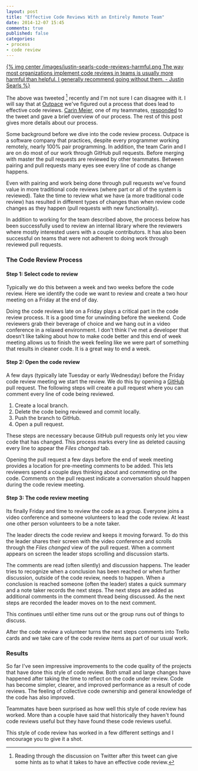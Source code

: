 ```yaml
---
layout: post
title: "Effective Code Reviews With an Entirely Remote Team"
date: 2014-12-07 15:45
comments: true
published: false
categories: 
- process
- code review
---
```


[{% img center /images/justin-searls-code-reviews-harmful.png The way most organizations implement code reviews in teams is usually more harmful than helpful. I generally recommend going without them. - Justin Searls %}](https://twitter.com/searls/status/540603801955471360)

The above was tweeted [^1] recently and I'm not sure I can disagree
with it. I will say that at [Outpace](http://www.outpace.com) we've
figured out a process that does lead to effective code reviews.
[Carin Meier](https://twitter.com/gigasquid), one of my teammates,
[responded](https://twitter.com/gigasquid/status/540606002547425281)
to the tweet and gave a brief overview of our process. The rest of
this post gives more details about our process.

[^1]: Reading through the discussion on Twitter after this tweet can give some hints as to what it takes to have an effective code review.

Some background before we dive into the code review process. Outpace
is a software company that practices, despite every programmer working
remotely, nearly 100% pair programming. In addition, the team Carin
and I are on do most of our work through GitHub pull requests. Before
merging with master the pull requests are reviewed by other teammates.
Between pairing and pull requests many eyes see every line of code as
change happens.

Even with pairing and work being done through pull requests we've
found value in more traditional code reviews (where part or all of the
system is reviewed). Take the time to review what we have (a more
traditional code review) has resulted in different types of changes
than when review code changes as they happen (pull requests with new
functionality).

In addition to working for the team described above, the process below
has been successfully used to review an internal library where the
reviewers where mostly interested users with a couple contributors. It
has also been successful on teams that were not adherent to doing work
through reviewed pull requests.

### The Code Review Process

#### Step 1: Select code to review

Typically we do this between a week and two weeks before the code
review. Here we identify the code we want to review and create a two
hour meeting on a Friday at the end of day.

Doing the code reviews late on a Friday plays a critical part in the
code review process. It is a good time for unwinding before the
weekend. Code reviewers grab their beverage of choice and we hang out
in a video conference in a relaxed environment. I don't think I've met
a developer that doesn't like talking about how to make code better
and this end of week meeting allows us to finish the week feeling like
we were part of something that results in cleaner code. It is a great
way to end a week.

#### Step 2: Open the code review

A few days (typically late Tuesday or early Wednesday) before the
Friday code review meeting we start the review. We do this by opening
a [GitHub](https://github.com) pull request. The following steps will
create a pull request where you can comment every line of code being
reviewed.

1. Create a local branch.
1. Delete the code being reviewed and commit locally.
1. Push the branch to GitHub.
1. Open a pull request.

These steps are necessary because GitHub pull requests only let you
view code that has changed. This process marks every line as deleted
causing every line to appear the _Files changed_ tab.

Opening the pull request a few days before the end of week meeting
provides a location for pre-meeting comments to be added. This lets
reviewers spend a couple days thinking about and commenting on the
code. Comments on the pull request indicate a conversation should
happen during the code review meeting.

#### Step 3: The code review meeting

Its finally Friday and time to review the code as a group. Everyone
joins a video conference and someone volunteers to lead the code
review. At least one other person volunteers to be a note taker.

The leader directs the code review and keeps it moving forward. To do
this the leader shares their screen with the video conference and
scrolls through the _Files changed_ view of the pull request. When a
comment appears on screen the leader stops scrolling and discussion
starts.

The comments are read (often silently) and discussion happens. The
leader tries to recognize when a conclusion has been reached or when
further discussion, outside of the code review, needs to happen. When
a conclusion is reached someone (often the leader) states a quick
summary and a note taker records the next steps. The next steps are
added as additional comments in the comment thread being discussed. As
the next steps are recorded the leader moves on to the next comment.

This continues until either time runs out or the group runs out of
things to discuss.

After the code review a volunteer turns the next steps comments into
Trello cards and we take care of the code review items as part of our
usual work.

### Results

So far I've seen impressive improvements to the code quality of the
projects that have done this style of code review. Both small and
large changes have happened after taking the time to reflect on the
code under review. Code has become simpler, clearer, and improved
performance as a result of code reviews. The feeling of collective
code ownership and general knowledge of the code has also improved.

Teammates have been surprised as how well this style of code review
has worked. More than a couple have said that historically they
haven't found code reviews useful but they have found these code
reviews useful.

This style of code review has worked in a few different settings and I
encourage you to give it a shot.
